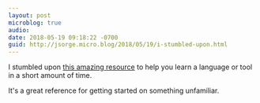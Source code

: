 ```yaml
---
layout: post
microblog: true
audio: 
date: 2018-05-19 09:18:22 -0700
guid: http://jsorge.micro.blog/2018/05/19/i-stumbled-upon.html
---
```

I stumbled upon [this amazing resource](https://learnxinyminutes.com) to help you learn a language or tool in a short amount of time.

It's a great reference for getting started on something unfamiliar.
